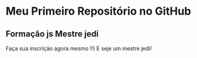 # Meu Primeiro Repositório no GitHub 
## Formação js Mestre jedi
Faça sua inscrição agora mesmo !!) E seje um mestre jedi!
